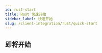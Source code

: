 ```yaml
---
id: rust-start
title: Rust 快速开始
sidebar_label: 快速开始
slug: /client-integration/rust/quick-start
---
```


## 即将开始